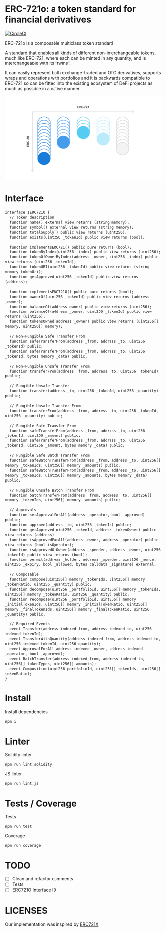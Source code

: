 # ERC-721o: a token standard for financial derivatives
[![CircleCI](https://circleci.com/gh/OpiumProtocol/erc721o.svg?style=svg)](https://circleci.com/gh/OpiumProtocol/erc721o)

ERC-721o is a composable multiclass token standard

A standard that enables all kinds of different non-interchangeable tokens, much like ERC-721, where each can be minted in any quantity, and is interchangeable with its “twins”.

It can easily represent both exchange-traded and OTC derivatives, supports wraps and operations with portfolios and it is backwards compatible to ERC-721 so can be fitted into the existing ecosystem of DeFi projects as much as possible in a native manner.

![ERC721 and ERC20 Representation](assets/token-representation.png)

# Interface

```
interface IERC721O {
  // Token description
  function name() external view returns (string memory);
  function symbol() external view returns (string memory);
  function totalSupply() public view returns (uint256);
  function exists(uint256 _tokenId) public view returns (bool);

  function implementsERC721() public pure returns (bool);
  function tokenByIndex(uint256 _index) public view returns (uint256);
  function tokenOfOwnerByIndex(address _owner, uint256 _index) public view returns (uint256 _tokenId);
  function tokenURI(uint256 _tokenId) public view returns (string memory tokenUri);
  function getApproved(uint256 _tokenId) public view returns (address);
  
  function implementsERC721O() public pure returns (bool);
  function ownerOf(uint256 _tokenId) public view returns (address _owner);
  function balanceOf(address owner) public view returns (uint256);
  function balanceOf(address _owner, uint256 _tokenId) public view returns (uint256);
  function tokensOwned(address _owner) public view returns (uint256[] memory, uint256[] memory);

  // Non-Fungible Safe Transfer From
  function safeTransferFrom(address _from, address _to, uint256 _tokenId) public;
  function safeTransferFrom(address _from, address _to, uint256 _tokenId, bytes memory _data) public;

  // Non-Fungible Unsafe Transfer From
  function transferFrom(address _from, address _to, uint256 _tokenId) public;

  // Fungible Unsafe Transfer
  function transfer(address _to, uint256 _tokenId, uint256 _quantity) public;

  // Fungible Unsafe Transfer From
  function transferFrom(address _from, address _to, uint256 _tokenId, uint256 _quantity) public;

  // Fungible Safe Transfer From
  function safeTransferFrom(address _from, address _to, uint256 _tokenId, uint256 _amount) public;
  function safeTransferFrom(address _from, address _to, uint256 _tokenId, uint256 _amount, bytes memory _data) public;

  // Fungible Safe Batch Transfer From
  function safeBatchTransferFrom(address _from, address _to, uint256[] memory _tokenIds, uint256[] memory _amounts) public;
  function safeBatchTransferFrom(address _from, address _to, uint256[] memory _tokenIds, uint256[] memory _amounts, bytes memory _data) public;

  // Fungible Unsafe Batch Transfer From
  function batchTransferFrom(address _from, address _to, uint256[] memory _tokenIds, uint256[] memory _amounts) public;

  // Approvals
  function setApprovalForAll(address _operator, bool _approved) public;
  function approve(address _to, uint256 _tokenId) public;
  function getApproved(uint256 _tokenId, address _tokenOwner) public view returns (address);
  function isApprovedForAll(address _owner, address _operator) public view returns (bool isOperator);
  function isApprovedOrOwner(address _spender, address _owner, uint256 _tokenId) public view returns (bool);
  function permit(address _holder, address _spender, uint256 _nonce, uint256 _expiry, bool _allowed, bytes calldata _signature) external;

  // Composable
  function compose(uint256[] memory _tokenIds, uint256[] memory _tokenRatio, uint256 _quantity) public;
  function decompose(uint256 _portfolioId, uint256[] memory _tokenIds, uint256[] memory _tokenRatio, uint256 _quantity) public;
  function recompose(uint256 _portfolioId, uint256[] memory _initialTokenIds, uint256[] memory _initialTokenRatio, uint256[] memory _finalTokenIds, uint256[] memory _finalTokenRatio, uint256 _quantity) public;

  // Required Events
  event Transfer(address indexed from, address indexed to, uint256 indexed tokenId);
  event TransferWithQuantity(address indexed from, address indexed to, uint256 indexed tokenId, uint256 quantity);
  event ApprovalForAll(address indexed _owner, address indexed _operator, bool _approved);
  event BatchTransfer(address indexed from, address indexed to, uint256[] tokenTypes, uint256[] amounts);
  event Composition(uint256 portfolioId, uint256[] tokenIds, uint256[] tokenRatio);
}
```

# Install

Install dependencies

```
npm i
```

# Linter

Solidity linter 

```
npm run lint:solidity
```

JS linter

```
npm run lint:js
```

# Tests / Coverage

Tests

```
npm run test
```

Coverage

```
npm run coverage
```

# TODO

- [ ] Clean and refactor comments
- [ ] Tests
- [ ] ERC721O Interface ID

# LICENSES

Our implementation was inspired by [ERC721X](https://github.com/loomnetwork/erc721x)
